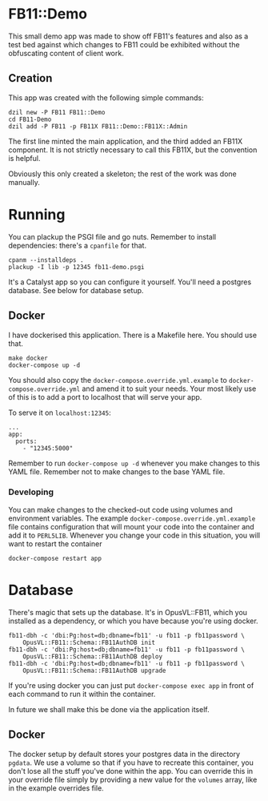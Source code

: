 # FB11::Demo

This small demo app was made to show off FB11's features and also as a test bed
against which changes to FB11 could be exhibited without the obfuscating content
of client work.

## Creation

This app was created with the following simple commands:

    dzil new -P FB11 FB11::Demo
    cd FB11-Demo
    dzil add -P FB11 -p FB11X FB11::Demo::FB11X::Admin

The first line minted the main application, and the third added an FB11X
component. It is not strictly necessary to call this FB11X, but the convention
is helpful.

Obviously this only created a skeleton; the rest of the work was done manually.

# Running

You can plackup the PSGI file and go nuts. Remember to install dependencies:
there's a `cpanfile` for that.

    cpanm --installdeps .
    plackup -I lib -p 12345 fb11-demo.psgi

It's a Catalyst app so you can configure it yourself. You'll need a postgres
database. See below for database setup.

## Docker

I have dockerised this application. There is a Makefile here. You should use
that.

    make docker
    docker-compose up -d

You should also copy the `docker-compose.override.yml.example` to
`docker-compose.override.yml` and amend it to suit your needs. Your most likely
use of this is to add a port to localhost that will serve your app.

To serve it on `localhost:12345`:

    ...
    app:
      ports:
        - "12345:5000"

Remember to run `docker-compose up -d` whenever you make changes to this YAML
file. Remember not to make changes to the base YAML file.

### Developing

You can make changes to the checked-out code using volumes and environment
variables. The example `docker-compose.override.yml.example` file contains
configuration that will mount your code into the container and add it to
`PERL5LIB`. Whenever you change your code in this situation, you will want to
restart the container

    docker-compose restart app

# Database

There's magic that sets up the database. It's in OpusVL::FB11, which you
installed as a dependency, or which you have because you're using docker.

    fb11-dbh -c 'dbi:Pg:host=db;dbname=fb11' -u fb11 -p fb11password \
        OpusVL::FB11::Schema::FB11AuthDB init
    fb11-dbh -c 'dbi:Pg:host=db;dbname=fb11' -u fb11 -p fb11password \
        OpusVL::FB11::Schema::FB11AuthDB deploy
    fb11-dbh -c 'dbi:Pg:host=db;dbname=fb11' -u fb11 -p fb11password \
        OpusVL::FB11::Schema::FB11AuthDB upgrade

If you're using docker you can just put `docker-compose exec app` in front of
each command to run it within the container.

In future we shall make this be done via the application itself.

## Docker

The docker setup by default stores your postgres data in the directory `pgdata`.
We use a volume so that if you have to recreate this container, you don't lose
all the stuff you've done within the app.  You can override this in your
override file simply by providing a new value for the `volumes` array, like in
the example overrides file.
